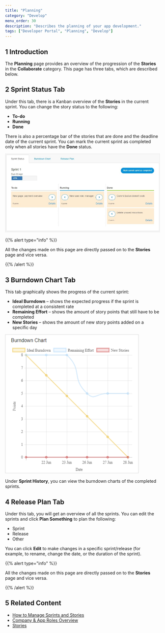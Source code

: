 ```yaml
---
title: "Planning"
category: "Develop"
menu_order: 30
description: "Describes the planning of your app development."
tags: ["Developer Portal", "Planning", "Develop"]
---
```


## 1 Introduction

The **Planning** page provides an overview of the progression of the **Stories** in the **Collaborate** category. This page has three tabs, which are described below.

## 2 Sprint Status Tab

Under this tab, there is a Kanban overview of the **Stories** in the current sprint. You can change the story status to the following:

* **To-do**
* **Running**
* **Done**

There is also a percentage bar of the stories that are done and the deadline date of the current sprint. You can mark the current sprint as completed only when all stories have the **Done** status.

![](attachments/sprintstatus.jpg)

{{% alert type="info" %}}

All the changes made on this page are directly passed on to the **Stories** page and vice versa.

{{% /alert %}}

## 3 Burndown Chart Tab

This tab graphically shows the progress of the current sprint:

* **Ideal Burndown** – shows the expected progress if the sprint is completed at a consistent rate
* **Remaining Effort** – shows the amount of story points that still have to be completed
* **New Stories** – shows the amount of new story points added on a specific day

![](attachments/burndownchart.png)

Under **Sprint History**, you can view the burndown charts of the completed sprints.

## 4 Release Plan Tab

Under this tab, you will get an overview of all the sprints. You can edit the sprints and click **Plan Something** to plan the following:

* Sprint
* Release
* Other

You can click **Edit** to make changes in a specific sprint/release (for example, to rename, change the date, or the duration of the sprint).

{{% alert type="info" %}}

All the changes made on this page are directly passed on to the **Stories** page and vice versa.

{{% /alert %}}

## 5 Related Content

* [How to Manage Sprints and Stories](/developerportal/howto/managing-your-application-requirements-with-mendix)
* [Company & App Roles Overview](/developerportal/general/company-app-roles)
* [Stories](/developerportal/collaborate/stories)
